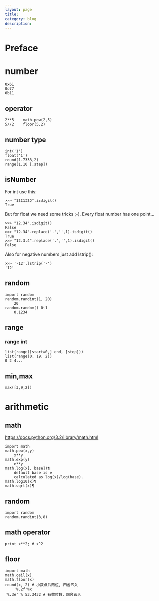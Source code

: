 ```yaml
---
layout: page
title:
category: blog
description:
---
```

# Preface

# number

    0x61
    0o77
    0b11

## operator

    2**5	math.pow(2,5)
    5//2	floor(5,2)

## number type

	int('1')
	float('1')
	round(1.7333,2)
	range(1,10 [,step])

## isNumber
For int use this:

	>>> "1221323".isdigit()
	True

But for float we need some tricks ;-). Every float number has one point...

	>>> "12.34".isdigit()
	False
	>>> "12.34".replace('.','',1).isdigit()
	True
	>>> "12.3.4".replace('.','',1).isdigit()
	False

Also for negative numbers just add lstrip():

	>>> '-12'.lstrip('-')
	'12'

## random

	import random
	random.randint(1, 20)
		20
	random.random() 0~1
		0.1234

## range

### range int

	list(range([start=0,] end, [step]))
    list(range(0, 19, 2))
    0 2 4...

## min,max

    max([3,9,2])

# arithmetic

## math
https://docs.python.org/3.2/library/math.html

    import math
    math.pow(x,y)
        x**y
    math.exp(y)
        e**y
    math.log(x[, base])¶
        default base is e
        calculated as log(x)/log(base).
    math.log10(x)¶
    math.sqrt(x)¶


## random

	import random
	random.randint(3,8)

## math operator

	print x**2; # x^2

## floor

    import math
    math.ceil(x)
    math.floor(x)
    round(x, 2) # 小数点后两位, 四舍五入
		'%.2f'%x
	'%.3e' % 53.3432 # 有效位数，四舍五入
